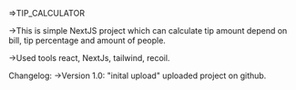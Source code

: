=>TIP_CALCULATOR

->This is simple NextJS project which can calculate tip amount depend on bill, tip percentage and amount of people.

->Used tools react, NextJs, tailwind, recoil.

Changelog: ->Version 1.0: "inital upload" uploaded project on github.